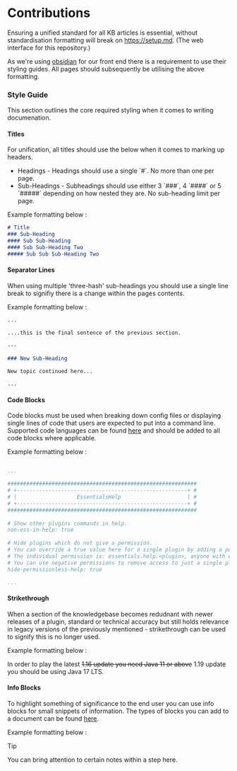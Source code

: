 # Contributions

Ensuring a unified standard for all KB articles is essential, without standardisation formatting will break on https://setup.md. (The web interface for this repository.) 

As we're using [obsidian](https://help.obsidian.md/How+to/Format+your+notes) for our front end there is a requirement to use their styling guides. All pages should subsequently be utilising the above formatting.


### Style Guide

This section outlines the core required styling when it comes to writing documenation.

#### Titles
For unification, all titles should use the below when it comes to marking up headers.

<ul>
	<li>Headings - Headings should use a single `#`. No more than one per page.</li>
	<li>Sub-Headings - Subheadings should use either 3 `###`, 4 `####` or 5 `#####` depending on how nested they are. No sub-heading limit per page.</li>
</ul>

Example formatting below :

```md
# Title
### Sub-Heading
#### Sub Sub-Heading
#### Sub Sub-Heading Two
##### Sub Sub Sub-Heading Two
```

#### Separator Lines

When using multiple 'three-hash' sub-headings you should use a single line break to signifiy there is a change within the pages contents.

Example formatting below :

```md
...

....this is the final sentence of the previous section.

---

### New Sub-Heading

New topic continued here...

...
```

#### Code Blocks

Code blocks must be used when breaking down config files or displaying single lines of code that users are expected to put into a command line. Supported code languages can be found [here](https://prismjs.com/#supported-languages) and should be added to all code blocks where applicable.

Example formatting below :

```yml

...

############################################################
# +------------------------------------------------------+ #
# |                   EssentialsHelp                     | #
# +------------------------------------------------------+ #
############################################################
 
# Show other plugins commands in help.
non-ess-in-help: true
 
# Hide plugins which do not give a permission.
# You can override a true value here for a single plugin by adding a permission to a user/group.
# The individual permission is: essentials.help.<plugin>, anyone with essentials.* or '*' will see all help regardless.
# You can use negative permissions to remove access to just a single plugins help if the following is enabled.
hide-permissionless-help: true

...

```

#### Strikethrough

When a section of the knowledgebase becomes redudnant with newer releases of a plugin, standard or technical accuracy but still holds relevance in legacy versions of the previously mentioned - strikethrough can be used to signify this is no longer used.

Example formatting below : 

In order to play the latest ~~1.16 update you need Java 11 or above~~ 1.19 update you should be using Java 17 LTS.

#### Info Blocks

To highlight something of significance to the end user you can use info blocks for small snippets of information. The types of blocks you can add to a document can be found [here](https://help.obsidian.md/How+to/Use+callouts).

Example formatting below :

> [!TIP]
> You can bring attention to certain notes within a step here.